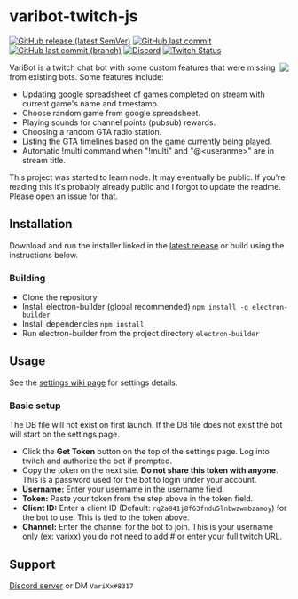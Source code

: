 #  varibot-twitch-js
[![GitHub release (latest SemVer)](https://img.shields.io/github/v/release/varixx/varibot-twitch-js?sort=semver)](https://github.com/VariXx/varibot-twitch-js/releases) [![GitHub last commit](https://img.shields.io/github/last-commit/varixx/varibot-twitch-js)](https://github.com/VariXx/varibot-twitch-js/commits/master) [![GitHub last commit (branch)](https://img.shields.io/github/last-commit/varixx/varibot-twitch-js/develop?label=last%20commit%20%28develop%29)](https://github.com/VariXx/varibot-twitch-js/commits/develop) [![Discord](https://img.shields.io/discord/90687557523771392?color=000000&label=%20&logo=discord)](https://discord.gg/QNppY7T) [![Twitch Status](https://img.shields.io/twitch/status/varixx?label=%20&logo=twitch)](https://twitch.tv/VariXx) 

<img src="https://acceptdefaults.com/varibot-twitch-js/varibot.png" align="right" />

VariBot is a twitch chat bot with some custom features that were missing from existing bots. Some features include:
- Updating google spreadsheet of games completed on stream with current game's name and timestamp.
- Choose random game from google spreadsheet.
- Playing sounds for channel points (pubsub) rewards. 
- Choosing a random GTA radio station.
- Listing the GTA timelines based on the game currently being played.
- Automatic !multi command when "!multi" and "@\<useranme\>" are in stream title.

This project was started to learn node. It may eventually be public. If you're reading this it's probably already public and I forgot to update the readme. Please open an issue for that. 

## Installation

Download and run the installer linked in the [latest release](https://github.com/VariXx/varibot-twitch-js/releases) or build using the instructions below.

### Building  
- Clone the repository 
- Install electron-builder (global recommended)
``npm install -g electron-builder``
- Install dependencies 
``npm install`` 
- Run electron-builder from the project directory 
``electron-builder``

## Usage

See the [settings wiki page](https://github.com/VariXx/varibot-twitch-js/wiki/Settings) for settings details.

### Basic setup

The DB file will not exist on first launch. If the DB file does not exist the bot will start on the settings page.
- Click the **Get Token** button on the top of the settings page. Log into twitch and authorize the bot if prompted. 
- Copy the token on the next site. **Do not share this token with anyone**. This is a password used for the bot to login under your account. 
- **Username:** Enter your username in the username field. 
- **Token:** Paste your token from the step above in the token field. 
- **Client ID:** Enter a client ID (Default: ``rq2a841j8f63fndu5lnbwzwmbzamoy``) for the bot to use. This is tied to the token above. 
- **Channel:** Enter the channel for the bot to join. This is your username only (ex: varixx) you do not need to add # or enter your full twitch URL. 

## Support
[Discord server](https://discord.gg/QNppY7T) or DM `VariXx#8317`

